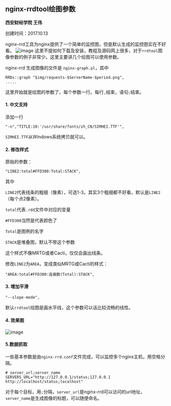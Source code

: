## nginx-rrdtool绘图参数

**西安财经学院 王伟**

创建时间：2017.10.13

nginx-rrd工具为nginx提供了一个简单的监控图，但是默认生成的监控图实在不好看。
![image](https://raw.githubusercontent.com/webwei73/ITTS/7778617a2120cb3578be66256f53e65d240f40dc/app/nginx/nginx-rrdtool-old.png)
这里不提如何下载及安装，教程及源码网上很多，对于`rrdtool`图像参数的例子非常少。这里主要讲几个绘图可以使用参数。

nginx-rrd 生成图像的文件是 `nginx-graph.pl`，其中
````
RRDs::graph "$img/requests-$ServerName-$period.png",
.....
````
这里开始就是绘图的参数了，每个参数一行。每行`,`结束，语句`;`结束。

#### 1. 中文支持

添加一行

```
"-n","TITLE:10:'/usr/share/fonts/zh_CN/SIMHEI.TTF'",
```
`SIMHEI.TTF`从Windows系统拷贝就可以。
#### 2. 修改样式

原始的参数：

```
"LINE2:total#FFD300:Total:STACK",
```
其中

`LINE2`代表线条的粗细（像素），可选1-3。其实3个粗细都不好看，默认是`LINE2`（每个点2像素）。

`total`代表`.rdd`文件中对应的变量

`#FFD300`当然是代表颜色了

`Total`是图例的名字

`STACK`是堆叠图，默认不带这个参数

这个样式不像MRTG或者Cacti，仅仅会画出线条。

修改`LINE2`为`AREA`，变成类似MRTG或Cacti的样式：

```
"AREA:total#FFD300:连接数(Total):STACK",
```
#### 3. 增加平滑

```
"--slope-mode",
```
默认`rrdtool`绘图是画水平线，这个参数可以话比较流畅的线性。

#### 4. 效果图

![image](https://raw.githubusercontent.com/webwei73/ITTS/d5476136062ca40d6e45af683470e61f2277f2f8/nginx-rrdtool.png)

#### 5.数据抓取

一些基本参数是由`nginx-rrd.conf`文件完成，可以监控多个nginx主机，用空格分隔。

```
# server_url;server_name
SERVERS_URL="http://127.0.0.1/status;127.0.0.1 http://localhost/status;localhost"
```
对于每个目标，用`;`分隔，`server_url`是nginx-rrd可以访问的url地址，`server_name`是生成图像的标题，可以随便命名。

